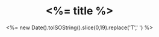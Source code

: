 ---
layout:       "<%= layout %>"
date:         <%= new Date().toISOString().slice(0,19).replace('T',' ') %>
categories:   "tabs"

title:        "<%= title %>"
artist:       "<%= artist %>"
song:         "<%= song %>"
album:        
tuning:       "GDAE"
youtube:      
source:       
tags:         
---